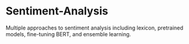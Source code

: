 # Sentiment-Analysis
Multiple approaches to sentiment analysis including lexicon, pretrained models, fine-tuning BERT, and ensemble learning.
